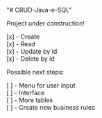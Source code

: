 "# CRUD-Java-e-SQL" 

Project under construction!

[x] - Create  
[x] - Read  
[x] - Update by id  
[x] - Delete by id   

Possible next steps:  

[ ] - Menu for user input  
[ ] - Interface  
[ ] - More tables  
[ ] - Create new business rules  


